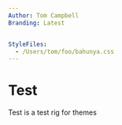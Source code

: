 ```yaml
---
Author: Tom Campbell
Branding: Latest


StyleFiles:
  - /Users/tom/foo/bahunya.css
---
```

# Test 
Test is a test rig for themes
